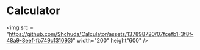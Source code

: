 # Calculator 

<img src = "https://github.com/Shchuda/Calculator/assets/137898720/07fcefb1-3f8f-48a9-8eef-fb749c131093)" width="200" height"600" />
